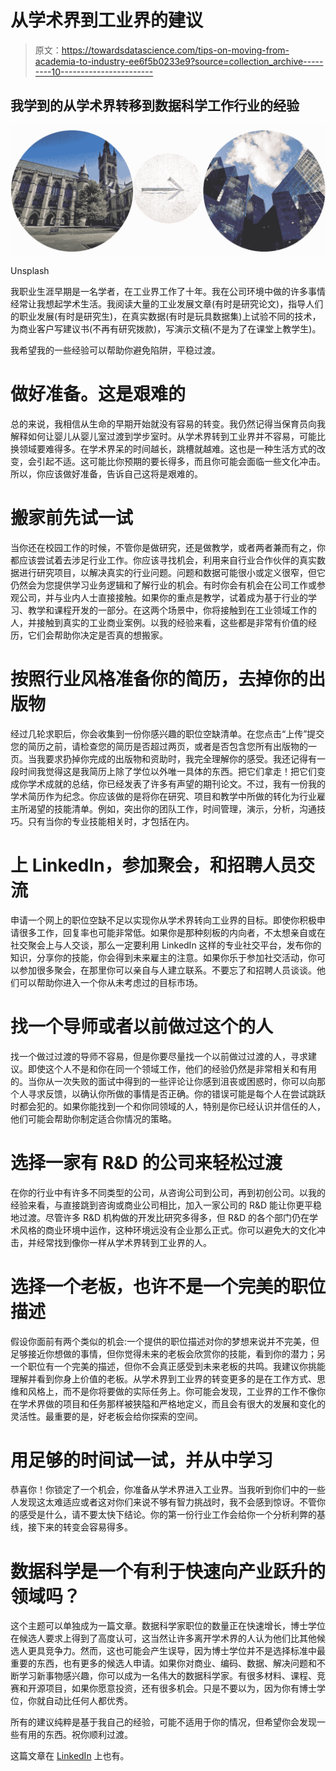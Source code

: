 # 从学术界到工业界的建议

> 原文：<https://towardsdatascience.com/tips-on-moving-from-academia-to-industry-ee6f5b0233e9?source=collection_archive---------10----------------------->

## 我学到的从学术界转移到数据科学工作行业的经验

![](img/1a920276f0170b450f2aa2d04fd04819.png)

Unsplash

我职业生涯早期是一名学者，在工业界工作了十年。我在公司环境中做的许多事情经常让我想起学术生活。我阅读大量的工业发展文章(有时是研究论文)，指导人们的职业发展(有时是研究生)，在真实数据(有时是玩具数据集)上试验不同的技术，为商业客户写建议书(不再有研究拨款)，写演示文稿(不是为了在课堂上教学生)。

我希望我的一些经验可以帮助你避免陷阱，平稳过渡。

# 做好准备。这是艰难的

总的来说，我相信从生命的早期开始就没有容易的转变。我仍然记得当保育员向我解释如何让婴儿从婴儿室过渡到学步室时。从学术界转到工业界并不容易，可能比换领域要难得多。在学术界呆的时间越长，跳槽就越难。这也是一种生活方式的改变，会引起不适。这可能比你预期的要长得多，而且你可能会面临一些文化冲击。所以，你应该做好准备，告诉自己这将是艰难的。

# 搬家前先试一试

当你还在校园工作的时候，不管你是做研究，还是做教学，或者两者兼而有之，你都应该尝试着去涉足行业工作。你应该寻找机会，利用来自行业合作伙伴的真实数据进行研究项目，以解决真实的行业问题。问题和数据可能很小或定义很窄，但它仍然会为您提供学习业务逻辑和了解行业的机会。有时你会有机会在公司工作或参观公司，并与业内人士直接接触。如果你的重点是教学，试着成为基于行业的学习、教学和课程开发的一部分。在这两个场景中，你将接触到在工业领域工作的人，并接触到真实的工业商业案例。以我的经验来看，这些都是非常有价值的经历，它们会帮助你决定是否真的想搬家。

# 按照行业风格准备你的简历，去掉你的出版物

经过几轮求职后，你会收集到一份你感兴趣的职位空缺清单。在您点击“上传”提交您的简历之前，请检查您的简历是否超过两页，或者是否包含您所有出版物的一页。当我要求扔掉你完成的出版物和资助时，我完全理解你的感受。我还记得有一段时间我觉得这是我简历上除了学位以外唯一具体的东西。把它们拿走！把它们变成你学术成就的总结，你已经发表了许多有声望的期刊论文。不过，我有一份我的学术简历作为纪念。你应该做的是将你在研究、项目和教学中所做的转化为行业雇主所渴望的技能清单。例如，突出你的团队工作，时间管理，演示，分析，沟通技巧。只有当你的专业技能相关时，才包括在内。

# 上 LinkedIn，参加聚会，和招聘人员交流

申请一个网上的职位空缺不足以实现你从学术界转向工业界的目标。即使你积极申请很多工作，回复率也可能非常低。如果你是那种刻板的内向者，不太想亲自或在社交聚会上与人交谈，那么一定要利用 LinkedIn 这样的专业社交平台，发布你的知识，分享你的技能，你会得到未来雇主的注意。如果你乐于参加社交活动，你可以参加很多聚会，在那里你可以亲自与人建立联系。不要忘了和招聘人员谈谈。他们可以帮助你进入一个你从未考虑过的目标市场。

# 找一个导师或者以前做过这个的人

找一个做过过渡的导师不容易，但是你要尽量找一个以前做过过渡的人，寻求建议。即使这个人不是和你在同一个领域工作，他们的经验仍然是非常相关和有用的。当你从一次失败的面试中得到的一些评论让你感到沮丧或困惑时，你可以向那个人寻求反馈，以确认你所做的事情是否正确。你的错误可能是每个人在尝试跳跃时都会犯的。如果你能找到一个和你同领域的人，特别是你已经认识并信任的人，他们可能会帮助你制定适合你情况的策略。

# 选择一家有 R&D 的公司来轻松过渡

在你的行业中有许多不同类型的公司，从咨询公司到公司，再到初创公司。以我的经验来看，与直接跳到咨询或商业公司相比，加入一家公司的 R&D 能让你更平稳地过渡。尽管许多 R&D 机构做的开发比研究多得多，但 R&D 的各个部门仍在学术风格的商业环境中运作，这种环境远没有企业那么正式。你可以避免大的文化冲击，并经常找到像你一样从学术界转到工业界的人。

# 选择一个老板，也许不是一个完美的职位描述

假设你面前有两个类似的机会:一个提供的职位描述对你的梦想来说并不完美，但足够接近你想做的事情，但你觉得未来的老板会欣赏你的技能，看到你的潜力；另一个职位有一个完美的描述，但你不会真正感受到未来老板的共鸣。我建议你挑能理解并看到你身上价值的老板。从学术界到工业界的转变更多的是在工作方式、思维和风格上，而不是你将要做的实际任务上。你可能会发现，工业界的工作不像你在学术界做的项目和任务那样被狭隘和严格地定义，而且会有很大的发展和变化的灵活性。最重要的是，好老板会给你探索的空间。

# 用足够的时间试一试，并从中学习

恭喜你！你锁定了一个机会，你准备从学术界进入工业界。当我听到你们中的一些人发现这太难适应或者这对你们来说不够有智力挑战时，我不会感到惊讶。不管你的感受是什么，请不要太快下结论。你的第一份行业工作会给你一个分析利弊的基线，接下来的转变会容易得多。

# 数据科学是一个有利于快速向产业跃升的领域吗？

这个主题可以单独成为一篇文章。数据科学家职位的数量正在快速增长，博士学位在候选人要求上得到了高度认可，这当然让许多离开学术界的人认为他们比其他候选人更具竞争力。然而，这也可能会产生误导，因为博士学位并不是选择标准中最重要的东西，也有更多的候选人申请。如果你对商业、编码、数据、解决问题和不断学习新事物感兴趣，你可以成为一名伟大的数据科学家。有很多材料、课程、竞赛和开源项目，如果你愿意投资，还有很多机会。只是不要以为，因为你有博士学位，你就自动比任何人都优秀。

所有的建议纯粹是基于我自己的经验，可能不适用于你的情况，但希望你会发现一些有用的东西。祝你顺利过渡。

这篇文章在 [LinkedIn](https://www.linkedin.com/pulse/tips-moving-from-academia-industry-catherine-lopes-ph-d-/) 上也有。